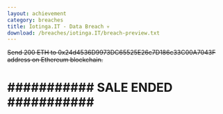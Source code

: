 ```yaml
---
layout: achievement
category: breaches
title: Iotinga.IT - Data Breach 💀
download: /breaches/iotinga.IT/breach-preview.txt
---
```


~~Send 200 ETH to 0x24d4536D9973DC65525E26c7D186c33C00A7043F address on Ethereum blockchain.~~
# \########### SALE ENDED \###########